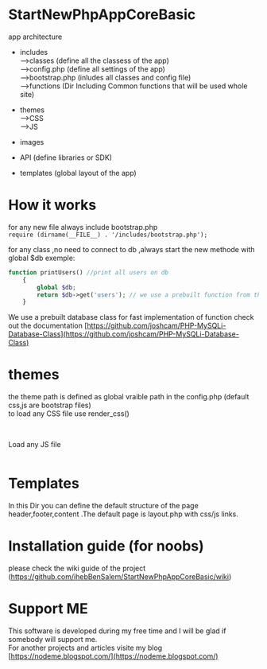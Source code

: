 # StartNewPhpAppCoreBasic
app architecture 
* includes  <br />-->classes (define all the classess of the app) <br />
          -->config.php (define all settings of the app) <br />
          -->bootstrap.php (inludes all classes and config file) <br />
	  -->functions (Dir Including Common functions that will be used whole site) <br />

* themes <br />-->CSS<br />
       -->JS <br/>
* images
* API (define libraries or SDK)
* templates (global layout of the app)


# How it works

for any new file always include bootstrap.php<br />
`require (dirname(__FILE__) . '/includes/bootstrap.php');`

for any class ,no need to connect to db ,always start the new methode with global $db
exemple: <br />
``` php
function printUsers() //print all users on db
	{
		global $db;
		return $db->get('users'); // we use a prebuilt function from the MysqlDB class check out the documentation
	}
```
We use a prebuilt database class for fast implementation of function check out the documentation 
[https://github.com/joshcam/PHP-MySQLi-Database-Class](https://github.com/joshcam/PHP-MySQLi-Database-Class)
# themes 
the theme path is defined as global vraible path in the config.php (default css,js are bootstrap files)<br />
to load any CSS file use render_css()
``` 		<?php render_stylesheet("bootstrap.min.css"); ?>
```
<br />Load any JS file <br />
``` <?php render_javascript("bootstrap.min.js"); ?>
 ```

# Templates
In this Dir you can define the default structure of the page 
header,footer,content .The default page is layout.php with css/js links.
# Installation guide (for noobs)
please check the wiki guide of the project (https://github.com/ihebBenSalem/StartNewPhpAppCoreBasic/wiki)
# Support ME
This software is developed during my free time and I will be glad if somebody will support me.<br />
For another projects and articles visite my blog [https://nodeme.blogspot.com/](https://nodeme.blogspot.com/)




       
